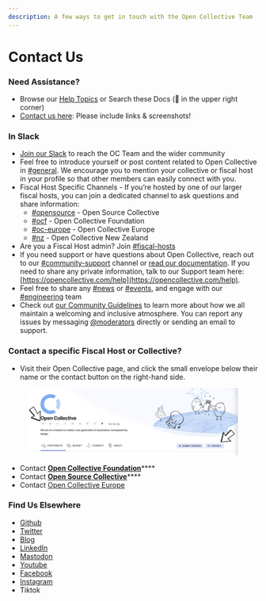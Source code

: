 ```yaml
---
description: A few ways to get in touch with the Open Collective Team
---
```


# Contact Us

### Need Assistance?

* Browse our [Help Topics](https://opencollective.com/help) or Search these Docs (🔎 in the upper right corner)
* [Contact us here](https://opencollective.com/contact): Please include links & screenshots!

### In Slack

* [Join our Slack](https://opencollective.slack.com/ssb/redirect) to reach the OC Team and the wider community
* Feel free to introduce yourself or post content related to Open Collective in [#general](https://opencollective.slack.com/archives/C0HSLRNVC). We encourage you to mention your collective or fiscal host in your profile so that other members can easily connect with you.
* Fiscal Host Specific Channels - If you’re hosted by one of our larger fiscal hosts, you can join a dedicated channel to ask questions and share information:
  * [#opensource](https://opencollective.slack.com/archives/C0RD4S62E) - Open Source Collective
  * [#ocf](https://opencollective.slack.com/archives/C7U3AD29F) - Open Collective Foundation
  * [#oc-europe](https://opencollective.slack.com/archives/C6MKYT4AY) - Open Collective Europe
  * [#nz](https://opencollective.slack.com/archives/C01PY8SNFRR) - Open Collective New Zealand
* Are you a Fiscal Host admin? Join [#fiscal-hosts](https://opencollective.slack.com/archives/CJ2ERRZQ8)
* If you need support or have questions about Open Collective, reach out to our [#community-support](https://opencollective.slack.com/archives/C6JTTA4SK) channel or [read our documentation](https://docs.opencollective.com/help/?utm\_source=Slack\&utm\_medium=Bot\&utm\_campaign=Welcome). If you need to share any private information, talk to our Support team here: [https://opencollective.com/help](https://opencollective.com/help).
* Feel free to share any [#news](https://opencollective.slack.com/archives/CT9MM6Q5A) or [#events](https://opencollective.slack.com/archives/C036P75R59R), and engage with our [#engineering](https://opencollective.slack.com/archives/C0RMV6F8C) team
* Check out [our Community Guidelines](https://docs.opencollective.com/help/about/the-open-collective-way/community-guidelines) to learn more about how we all maintain a welcoming and inclusive atmosphere.  You can report any issues by messaging [@moderators](https://opencollective.slack.com/admin/user\_groups) directly or sending an email to support.

### Contact a specific Fiscal Host or Collective?

* Visit their Open Collective page, and click the small envelope below their name or the contact button on the right-hand side.&#x20;

<figure><img src="../.gitbook/assets/About_ContactUs_collectives_2023-03-13.png" alt=""><figcaption></figcaption></figure>

* Contact [**Open Collective Foundation**](https://docs.opencollective.foundation/about/contact-us)****
* Contact [**Open Source Collective**](https://docs.oscollective.org/about/contact)****
* Contact [Open Collective Europe](https://docs.opencollective.com/oceurope/about-1/contact-us)

### Find Us Elsewhere

* [Github](https://github.com/opencollective)
* [Twitter](https://twitter.com/opencollect)
* [Blog](https://blog.opencollective.com/)
* [LinkedIn](https://www.linkedin.com/company/opencollective/)
* [Mastodon](https://mastodon.opencollective.com/@opencollective)
* [Youtube](https://www.youtube.com/channel/UCdi\_-GH5nozXiMm2fH447VA)
* [Facebook](https://web.facebook.com/OpenCollect)
* [Instagram](https://www.instagram.com/opencollective/)
* Tiktok&#x20;
